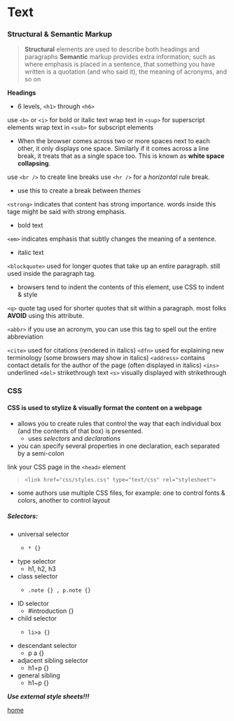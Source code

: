 # Text

### Structural & Semantic Markup
> **Structural** elements are used to describe both headings and paragraphs
> **Semantic** markup provides extra information; such as where emphasis is placed in a sentence, that something you have written is a quotation (and who said it), the meaning of acronyms, and so on

**Headings**
  - 6 levels, `<h1>` through `<h6>`

use `<b>` or `<i>` for bold or italic text
wrap text in `<sup>` for superscript elements
wrap text in `<sub>` for subscript elements

  - When the browser comes across two or more spaces next to each other, it only displays one space. Similarly if it comes across a line break, it treats that as a single space too. This is known as **white space collapsing**.

use `<br />` to create line breaks
use `<hr />` for a *horizontal* rule break.
  - use this to create a break between *themes*

`<strong>` indicates that content has strong importance. words inside this tage might be said with strong emphasis. 
  - bold text

`<em>` indicates emphasis that subtly changes the meaning of a sentence. 
  - italic text

`<blockquote>` used for longer quotes that take up an entire paragraph. still used inside the paragraph tag. 
  - browsers tend to indent the contents of this element, use CSS to indent & style

`<q>` quote tag used for shorter quotes that sit within a paragraph. most folks **AVOID** using this attribute.

`<abbr>` if you use an acronym, you can use this tag to spell out the entire abbreviation

`<cite>` used for citations (rendered in italics)
`<dfn>` used for explaining new terminology (some browsers may show in italics)
`<address>` contains contact details for the author of the page (often displayed in italics)
`<ins>` underlined 
`<del>` strikethrough text
`<s>` visually displayed with strikethrough

### CSS

#### CSS is used to stylize & visually format the content on a webpage
  - allows you to create rules that control the way that each individual box (and the contents of that box) is presented.
    - uses *selectors* and *declarations*
  - you can specify several properties in one declaration, each separated by a semi-colon

link your CSS page in the `<head>` element
> `<link href="css/styles.css" type="text/css" rel="stylesheet">`

  - some authors use multiple CSS files, for example: one to control fonts & colors, another to control layout

##### Selectors:
  - universal selector
    -     * {}
  - type selector
    -    h1, h2, h3 
  - class selector
    -     .note {} , p.note {}
  - ID selector
    -    #introduction {}
  - child selector
    -     li>a {}
  - descendant selector
    -    p a {}
  - adjacent sibling selector
    -    h1+p {}
  - general sibling
    -   h1~p {}

***Use external style sheets!!!***




[home](https://chandlerpuckett.github.io/reading-notes)